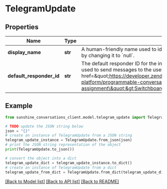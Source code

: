 # TelegramUpdate


## Properties

Name | Type | Description | Notes
------------ | ------------- | ------------- | -------------
**display_name** | **str** | A human-friendly name used to identify the integration. &#x60;displayName&#x60; can be unset by changing it to &#x60;null&#x60;. | [optional] 
**default_responder_id** | **str** | The default responder ID for the integration. This is the ID of the responder that will be used to send messages to the user. For more information, refer to the &lt;a href&#x3D;\&quot;https://developer.zendesk.com/documentation/conversations/messaging-platform/programmable-conversations/switchboard/#default-integration-assignment\&quot;&gt;Switchboard guide&lt;/a&gt;.  | [optional] 

## Example

```python
from sunshine_conversations_client.model.telegram_update import TelegramUpdate

# TODO update the JSON string below
json = "{}"
# create an instance of TelegramUpdate from a JSON string
telegram_update_instance = TelegramUpdate.from_json(json)
# print the JSON string representation of the object
print(TelegramUpdate.to_json())

# convert the object into a dict
telegram_update_dict = telegram_update_instance.to_dict()
# create an instance of TelegramUpdate from a dict
telegram_update_from_dict = TelegramUpdate.from_dict(telegram_update_dict)
```
[[Back to Model list]](../README.md#documentation-for-models) [[Back to API list]](../README.md#documentation-for-api-endpoints) [[Back to README]](../README.md)


